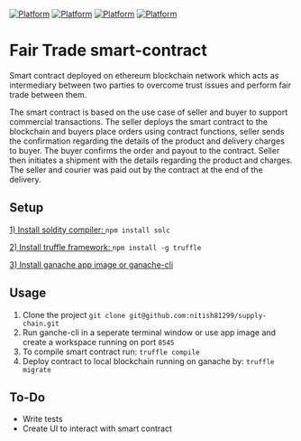 [![Platform](https://img.shields.io/badge/Platform-Ethereum-blue.svg)](https://en.wikipedia.org/wiki/Ethereum)
[![Platform](https://img.shields.io/badge/Solidity-v0.5.10-red)](https://docs.soliditylang.org/en/v0.5.10/contracts.html)
[![Platform](https://img.shields.io/badge/Truffle-v5.1.53-yellowgreen)](https://www.trufflesuite.com/)
[![Platform](https://img.shields.io/badge/OS-Linux-yellow.svg)](https://archlinux.org/)


# Fair Trade smart-contract

Smart contract deployed on ethereum blockchain network which acts as intermediary between two parties to overcome trust issues and perform fair trade between them.

The smart contract is based on the use case of seller and buyer to support commercial transactions. The seller deploys the smart contract to the blockchain and buyers place orders using contract functions, seller sends the confirmation regarding the details of the product and delivery charges to buyer. The buyer confirms the order and payout to the contract. Seller then initiates a shipment with the details regarding the product and charges. The seller and courier was paid out by the contract at the end of the delivery.

## Setup
[1) Install soldity compiler: ](https://docs.soliditylang.org/en/v0.5.10/installing-solidity.html) `npm install solc`

[2) Install truffle framework: ](https://www.trufflesuite.com/docs/truffle/getting-started/installation) `npm install -g truffle`

[3) Install ganache app image or ganache-cli](https://www.trufflesuite.com/docs/ganache/quickstart)

## Usage
1) Clone the project
`git clone git@github.com:nitish81299/supply-chain.git`
2) Run ganche-cli in a seperate terminal window or use app image and create a workspace running on port `8545`
3) To compile smart contract run: `truffle compile`
4) Deploy contract to local blockchain running on ganache by: `truffle migrate`   

## To-Do
- Write tests
- Create UI to interact with smart contract
